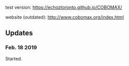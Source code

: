 test version: https://echoztoronto.github.io/COBOMAX/


website (outdated): http://www.cobomax.org/index.html 



## Updates

### Feb. 18 2019
Started.

